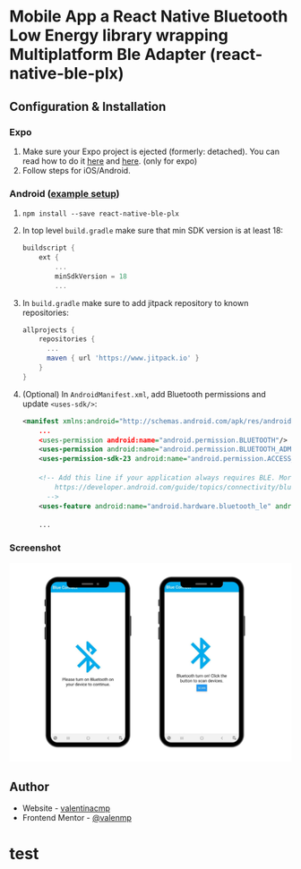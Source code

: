 # Mobile App a React Native Bluetooth Low Energy library wrapping Multiplatform Ble Adapter (react-native-ble-plx)

## Configuration & Installation

### Expo

1. Make sure your Expo project is ejected (formerly: detached). You can read how to do it [here](https://docs.expo.io/versions/latest/expokit/eject/) and [here](https://docs.expo.io/versions/latest/expokit/expokit). (only for expo)
1. Follow steps for iOS/Android.

### Android ([example setup](https://github.com/Cierpliwy/SensorTag))

1. `npm install --save react-native-ble-plx`
1. In top level `build.gradle` make sure that min SDK version is at least 18:

    ```groovy
    buildscript {
        ext {
            ...
            minSdkVersion = 18
            ...
    ```
1. In `build.gradle` make sure to add jitpack repository to known repositories:

    ```groovy
    allprojects {
        repositories {
          ...
          maven { url 'https://www.jitpack.io' }
        }
    }
    ```
1. (Optional) In `AndroidManifest.xml`, add Bluetooth permissions and update `<uses-sdk/>`:

    ```xml
    <manifest xmlns:android="http://schemas.android.com/apk/res/android"
        ...
        <uses-permission android:name="android.permission.BLUETOOTH"/>
        <uses-permission android:name="android.permission.BLUETOOTH_ADMIN"/>
        <uses-permission-sdk-23 android:name="android.permission.ACCESS_FINE_LOCATION"/>

        <!-- Add this line if your application always requires BLE. More info can be found on:
            https://developer.android.com/guide/topics/connectivity/bluetooth-le.html#permissions
          -->
        <uses-feature android:name="android.hardware.bluetooth_le" android:required="true"/>

        ...
    ```

### Screenshot

![](./assets/blueconnect.png)


## Author

- Website - [valentinacmp](https://github.com/valentinacmp)
- Frontend Mentor - [@valenmp](https://www.frontendmentor.io/profile/valenmp)
# test
